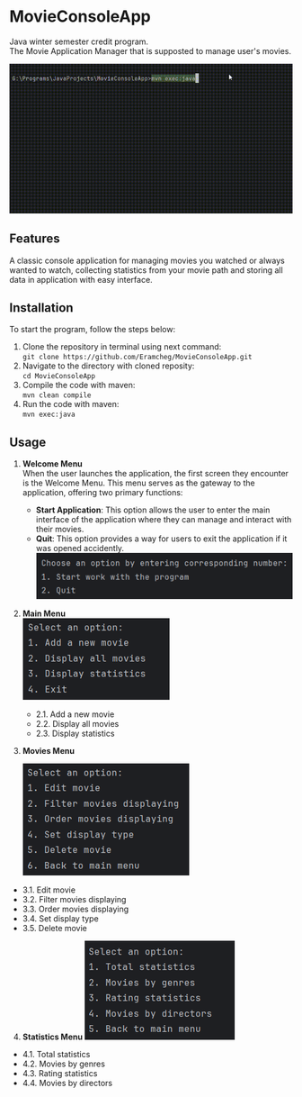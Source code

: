 # MovieConsoleApp
Java winter semester credit program.<br>
The Movie Application Manager that is supposted to manage user's movies. 

![Alt Text](Images/MovieApp_Main.gif)

## Features
A classic console application for managing movies you watched or always wanted to watch, collecting statistics from your movie path and storing all data in application with easy interface.

## Installation
To start the program, follow the steps below:

 1. Clone the repository in terminal using next command:<br>
    ```git clone https://github.com/Eramcheg/MovieConsoleApp.git```
 2. Navigate to the directory with cloned reposity:<br>
    ```cd MovieConsoleApp```
 3. Compile the code with maven:<br>
    ```mvn clean compile```
 4. Run the code with maven:<br>
    ```mvn exec:java```

## Usage

1. **Welcome Menu**<br>
   When the user launches the application, the first screen they encounter is the Welcome Menu. This menu serves as the gateway to the application, offering two primary functions:
   - **Start Application**: This option allows the user to enter the main interface of the application where they can manage and interact with their movies.
   - **Quit**: This option provides a way for users to exit the application if it was opened accidently.
   ![Alt Text](Images/Welcome_menu.png)

3. **Main Menu**<br>
   ![Alt Text](Images/Main_menu.png)
   - 2.1. Add a new movie
   - 2.2. Display all movies
   - 2.3. Display statistics

4. **Movies Menu**
   
   ![Alt Text](Images/Movies_menu.png)
  - 3.1. Edit movie
  - 3.2. Filter movies displaying
  - 3.3. Order movies displaying
  - 3.4. Set display type
  - 3.5. Delete movie
   
4. **Statistics Menu**
  ![Alt Text](Images/Statistics_menu.png)
  - 4.1. Total statistics
  - 4.2. Movies by genres
  - 4.3. Rating statistics
  - 4.4. Movies by directors
   
